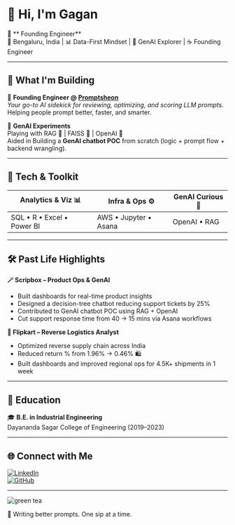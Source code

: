   # 👋 Hi, I'm Gagan

🎯 ** Founding Engineer**  
📍 Bengaluru, India | 📊 Data-First Mindset | 🤖 GenAI Explorer | ☕ Founding Engineer  



---

## 🚀 What I'm Building

🔧 **Founding Engineer @ [Promptsheon](https://promptsheon.com)**  
_Your go-to AI sidekick for reviewing, optimizing, and scoring LLM prompts._  
Helping people prompt better, faster, and smarter.  

🧪 **GenAI Experiments**  
Playing with RAG 🧩 | FAISS 🧠 | OpenAI 🔮  
Aided in Building a **GenAI chatbot POC** from scratch (logic + prompt flow + backend wrangling).

---

## 🧰 Tech & Toolkit

| Analytics & Viz 📊       | Infra & Ops ⚙️        | GenAI Curious 🤖       |
|--------------------------|-----------------------|------------------------|
| SQL • R • Excel • Power BI | AWS • Jupyter • Asana | OpenAI  • RAG   |

---

## 🛠️ Past Life Highlights

**🪄 Scripbox – Product Ops & GenAI**  
- Built dashboards for real-time product insights  
- Designed a decision-tree chatbot reducing support tickets by 25%  
- Contributed to GenAI chatbot POC using RAG + OpenAI  
- Cut support response time from 40 → 15 mins via Asana workflows  

**🚚 Flipkart – Reverse Logistics Analyst**  
- Optimized reverse supply chain across India  
- Reduced return % from 1.96% → 0.46% 🛍️  
- Built dashboards and improved regional ops for 4.5K+ shipments in 1 week  

---

## 🧠 Education

🎓 **B.E. in Industrial Engineering**  
Dayananda Sagar College of Engineering (2019–2023)

---

## 🌐 Connect with Me

[![LinkedIn](https://img.shields.io/badge/LinkedIn-blue?logo=linkedin&style=flat-square)](https://linkedin.com/in/gagan-lakshmikanth)  
[![GitHub](https://img.shields.io/badge/GitHub-black?logo=github&style=flat-square)](https://github.com/gagan-lakshmikanth)

---

![green tea](https://media.giphy.com/media/v1.Y2lkPTc5MGI3NjExMXY0ZXJ4MG43M21pZnlycjVwdG9uNXZ1OTE3ZW5tZHl3bGU3ZXhnaCZlcD12MV9naWZzX3NlYXJjaCZjdD1n/H03PuVdwREB21ANkLX/giphy.gif)

🍵 Writing better prompts. One sip at a time.
